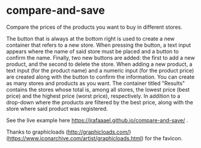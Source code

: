 # compare-and-save
Compare the prices of the products you want to buy in different stores.

The button that is always at the bottom right is used to create a new container that refers to a new store. When pressing the button, a text input appears where the name of said store must be placed and a button to confirm the name. Finally, two new buttons are added: the first to add a new product, and the second to delete the store. When adding a new product, a text input (for the product name) and a numeric input (for the product price) are created along with the button to confirm the information. You can create as many stores and products as you want. The container titled "Results" contains the stores whose total is, among all stores, the lowest price (best price) and the highest price (worst price), respectively. In addition to a drop-down where the products are filtered by the best price, along with the store where said product was registered.

See the live example here https://jrafaaael.github.io/compare-and-save/ .

Thanks to graphicloads (http://graphicloads.com/) (https://www.iconarchive.com/artist/graphicloads.html) for the favicon.
